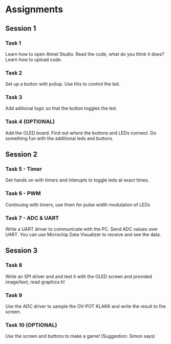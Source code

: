 # Assignments
## Session 1

### Task 1
Learn how to open Atmel Studio.
Read the code, what do you think it does?
Learn how to upload code.

### Task 2
Set up a button with pullup. Use this to control the led.

### Task 3
Add aditional logic so that the button toggles the led.


### Task 4 (OPTIONAL)
Add the OLED board.
Find out where the buttons and LEDs connect.
Do something fun with the additional leds and buttons.

## Session 2

### Task 5 - Timer
Get hands on with timers and interupts to toggle leds at exact times.

### Task 6 - PWM
Continuing with timers, use them for pulse width modulation of LEDs

### Task 7 - ADC & UART
Write a UART driver to communicate with the PC. Send ADC values over UART. You can use Microchip Data Visualizer to receive and see the data.

## Session 3
### Task 8
Write an SPI driver and and test it with the OLED screen and provided image/text, read graphics.h!

### Task 9
Use the ADC driver to sample the OV-POT KLAKK and write the result to the screen.

### Task 10 (OPTIONAL)
Use the screen and buttons to make a game! (Suggestion: Simon says)
